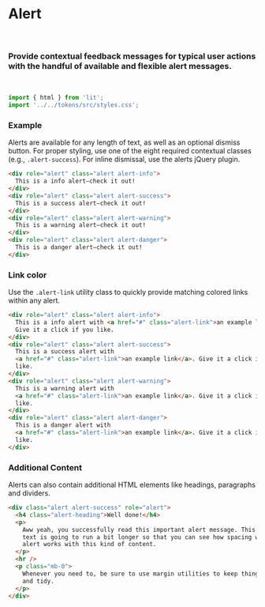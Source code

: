 # Alert

</br>

### Provide contextual feedback messages for typical user actions with the handful of available and flexible alert messages.

</br>

```js script
import { html } from 'lit';
import '../../tokens/src/styles.css';
```

### Example

Alerts are available for any length of text, as well as an optional dismiss button. For proper styling, use one of the eight required contextual classes (e.g., <code>.alert-success</code>). For inline dismissal, use the alerts jQuery plugin.

```html preview-story
<div role="alert" class="alert alert-info">
  This is a info alert—check it out!
</div>
<div role="alert" class="alert alert-success">
  This is a success alert—check it out!
</div>
<div role="alert" class="alert alert-warning">
  This is a warning alert—check it out!
</div>
<div role="alert" class="alert alert-danger">
  This is a danger alert—check it out!
</div>
```

### Link color

Use the <code>.alert-link</code> utility class to quickly provide matching colored links within any alert.

```html preview-story
<div role="alert" class="alert alert-info">
  This is a info alert with <a href="#" class="alert-link">an example link</a>.
  Give it a click if you like.
</div>
<div role="alert" class="alert alert-success">
  This is a success alert with
  <a href="#" class="alert-link">an example link</a>. Give it a click if you
  like.
</div>
<div role="alert" class="alert alert-warning">
  This is a warning alert with
  <a href="#" class="alert-link">an example link</a>. Give it a click if you
  like.
</div>
<div role="alert" class="alert alert-danger">
  This is a danger alert with
  <a href="#" class="alert-link">an example link</a>. Give it a click if you
  like.
</div>
```

### Additional Content

Alerts can also contain additional HTML elements like headings, paragraphs and dividers.

```html preview-story
<div class="alert alert-success" role="alert">
  <h4 class="alert-heading">Well done!</h4>
  <p>
    Aww yeah, you successfully read this important alert message. This example
    text is going to run a bit longer so that you can see how spacing within an
    alert works with this kind of content.
  </p>
  <hr />
  <p class="mb-0">
    Whenever you need to, be sure to use margin utilities to keep things nice
    and tidy.
  </p>
</div>
```

<!--
### Dismissing

Using the alert JavaScript plugin, it’s possible to dismiss any alert inline. Here’s how:

- Be sure you’ve loaded the alert plugin, or the compiled Bootstrap JavaScript.
- If you’re building our JavaScript from source, it [requires util.js](https://getbootstrap.com/docs/4.0/getting-started/javascript/#util). The compiled version includes this.
- Add a dismiss button and the <code>.alert-dismissible</code> class, which adds extra padding to the right of the alert and positions the <code>.close</code> button.
- On the dismiss button, add the data-dismiss="alert" attribute, which triggers the JavaScript functionality. Be sure to use the <code>&lt;button&gt;</code> element with it for proper behavior across all devices.
- To animate alerts when dismissing them, be sure to add the <code>.fade</code> and <code>.show</code> classes.
  You can see this in action with a live demo:

```html preview-story
<div class="alert alert-warning alert-dismissible fade show" role="alert">
  <strong>Holy guacamole!</strong> You should check in on some of those fields
  below.
  <button type="button" class="close" data-dismiss="alert" aria-label="Close">
    <span aria-hidden="true">&#215;</span>
  </button>
</div>
``` -->
